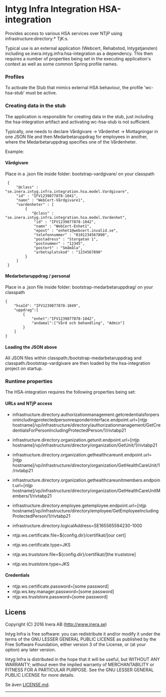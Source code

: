 # Intyg Infra Integration HSA-integration

Provides access to various HSA services over NTjP using infrastructure:directory:* TjK:s.

Typical use is an external application (Webcert, Rehabstod, Intygstjansten) including se.inera.intyg.infra:hsa-integration
as a dependency. This then requires a number of properties being set in the executing application's context as well as
some common Spring profile names.

### Profiles
To activate the Stub that mimics external HSA behaviour, the profile 'wc-hsa-stub' must be active.

### Creating data in the stub
The application is responsible for creating data in the stub, just including the hsa-integration artifact and activating wc-hsa-stub is not sufficient.

Typically, one needs to declare Vårdgivare -> Vårdenhet -> Mottagningar in one JSON file and then Medarbetaruppdrag for employees in another, where the Medarbetaruppdrag specifies one of the Vårdenheter.

Example:
#### Vårdgivare

Place in a .json file inside folder: bootstrap-vardgivare/ on your classpath

     {
         "@class" : "se.inera.intyg.infra.integration.hsa.model.Vardgivare",
         "id" : "IFV1239877878-1041",
         "namn" : "WebCert-Vårdgivare1",
         "vardenheter" : [
             {
             	"@class" : "se.inera.intyg.infra.integration.hsa.model.Vardenhet",
                 "id" : "IFV1239877878-1042",
                 "namn" : "WebCert-Enhet1",
                 "epost" : "enhet1@webcert.invalid.se",
                 "telefonnummer" : "0101234567890",
                 "postadress" : "Storgatan 1",
                 "postnummer" : "12345",
                 "postort" : "Småmåla",
                 "arbetsplatskod" : "1234567890"
             }
         ]
     }

#### Medarbetaruppdrag / personal

Place in a .json file inside folder: bootstrap-medarbetaruppdrag/ on your classpath

    {
        "hsaId": "IFV1239877878-1049",
        "uppdrag":[
            {
                "enhet":"IFV1239877878-1042",
                "andamal":["Vård och behandling", "Admin"]
            }
        ]
    }

#### Loading the JSON above
All JSON files within classpath:/bootstrap-medarbetaruppdrag and classpath:/bootstrap-vardgivare are then loaded by the hsa-integration project on startup.

### Runtime properties
The HSA-integration requires the following properties being set:

#### URLs and NTjP access
- infrastructure.directory.authorizationmanagement.getcredentialsforpersonincludingprotectedpersonresponderinterface.endpoint.url=[ntjp hostname]/vp/infrastructure/directory/authorizationmanagement/GetCredentialsForPersonIncludingProtectedPerson/1/rivtabp21
- infrastructure.directory.organization.getunit.endpoint.url=[ntjp hostname]/vp/infrastructure/directory/organization/GetUnit/1/rivtabp21
- infrastructure.directory.organization.gethealthcareunit.endpoint.url=[ntjp hostname]/vp/infrastructure/directory/organization/GetHealthCareUnit/1/rivtabp21
- infrastructure.directory.organization.gethealthcareunitmembers.endpoint.url=[ntjp hostname]/vp/infrastructure/directory/organization/GetHealthCareUnitMembers/1/rivtabp21
- infrastructure.directory.employee.getemployee.endpoint.url=[ntjp hostname]/vp/infrastructure/directory/employee/GetEmployeeIncludingProtectedPerson/1/rivtabp21
- infrastructure.directory.logicalAddress=SE165565594230-1000

- ntjp.ws.certificate.file=${config.dir}/certifikat/[our cert]
- ntjp.ws.certificate.type=JKS
- ntjp.ws.truststore.file=${config.dir}/certifikat/[the truststore]
- ntjp.ws.truststore.type=JKS

#### Credentials
- ntjp.ws.certificate.password=[some password]
- ntjp.ws.key.manager.password=[some password]
- ntjp.ws.truststore.password=[some password]

## Licens
Copyright (C) 2016 Inera AB (http://www.inera.se)

Intyg Infra is free software: you can redistribute it and/or modify it under the terms of the GNU LESSER GENERAL PUBLIC LICENSE as published by the Free Software Foundation, either version 3 of the License, or (at your option) any later version.

Intyg Infra is distributed in the hope that it will be useful, but WITHOUT ANY WARRANTY; without even the implied warranty of MERCHANTABILITY or FITNESS FOR A PARTICULAR PURPOSE.  See the GNU LESSER GENERAL PUBLIC LICENSE for more details.

Se även [LICENSE.md](https://github.com/sklintyg/common/blob/master/LICENSE.md).

-----
